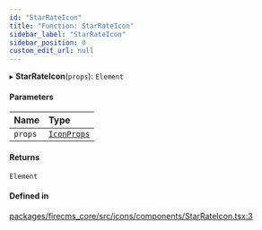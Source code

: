 ```yaml
---
id: "StarRateIcon"
title: "Function: StarRateIcon"
sidebar_label: "StarRateIcon"
sidebar_position: 0
custom_edit_url: null
---
```


▸ **StarRateIcon**(`props`): `Element`

#### Parameters

| Name | Type |
| :------ | :------ |
| `props` | [`IconProps`](../types/IconProps.md) |

#### Returns

`Element`

#### Defined in

[packages/firecms_core/src/icons/components/StarRateIcon.tsx:3](https://github.com/FireCMSco/firecms/blob/d45f3739/packages/firecms_core/src/icons/components/StarRateIcon.tsx#L3)
